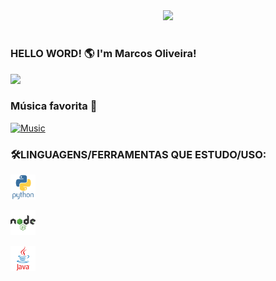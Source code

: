 <div id="header" align="center">

  <img src="https://i.ibb.co/G50SkJL/main-image-star-forming-region-carina-nircam-final-5mb.jpg" width="100"/>

</div>

<h1 align="center">

### HELLO WORD! 🌎 I'm Marcos Oliveira!

  <img src="https://media.giphy.com/media/hvRJCLFzcasrR4ia7z/giphy.gif" width="30"/>

</h1>

### Música favorita 🎵

[![Music](https://spotify-playlist-image-url)](https://open.spotify.com/playlist/3YayEtf9FATye9HRQo8rRt)

### :hammer_and_wrench:LINGUAGENS/FERRAMENTAS QUE ESTUDO/USO:

  <img src="https://github.com/devicons/devicon/blob/master/icons/python/python-original-wordmark.svg" title="Python" alt="Python" width="40" height="40"/>&nbsp;

  <img src="https://github.com/devicons/devicon/blob/master/icons/nodejs/nodejs-original-wordmark.svg" title="nodejs" alt="nodejs" width="40" height="40"/>&nbsp;

  <img src="https://github.com/devicons/devicon/blob/master/icons/java/java-original-wordmark.svg" title="Java" alt="Java" width="40" height="40"/>

</div>

